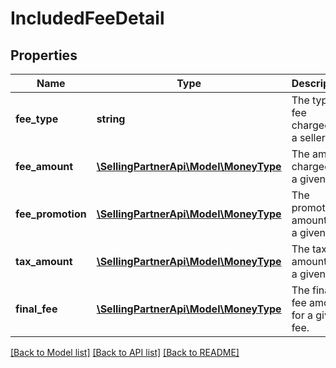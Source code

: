 # IncludedFeeDetail

## Properties
Name | Type | Description | Notes
------------ | ------------- | ------------- | -------------
**fee_type** | **string** | The type of fee charged to a seller. | 
**fee_amount** | [**\SellingPartnerApi\Model\MoneyType**](MoneyType.md) | The amount charged for a given fee. | 
**fee_promotion** | [**\SellingPartnerApi\Model\MoneyType**](MoneyType.md) | The promotion amount for a given fee. | [optional] 
**tax_amount** | [**\SellingPartnerApi\Model\MoneyType**](MoneyType.md) | The tax amount for a given fee. | [optional] 
**final_fee** | [**\SellingPartnerApi\Model\MoneyType**](MoneyType.md) | The final fee amount for a given fee. | 

[[Back to Model list]](../README.md#documentation-for-models) [[Back to API list]](../README.md#documentation-for-api-endpoints) [[Back to README]](../README.md)



